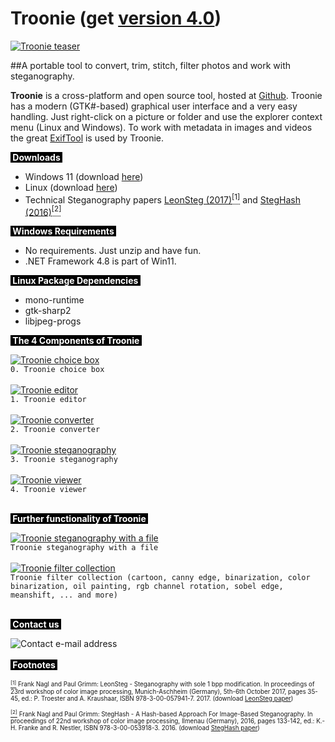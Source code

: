 # Troonie (get <a href="https://github.com/troonie/troonie/releases" target="_blank">version 4.0</a>)
<a href="https://raw.githubusercontent.com/troonie/troonie/master/pics/teaser.jpg" target="_blank"><img src="https://raw.githubusercontent.com/troonie/troonie/master/pics/teaser_thumb.jpg" alt="Troonie teaser" target="_blank"/></a>

##A portable tool to convert, trim, stitch, filter photos and work with steganography.

<b>Troonie</b> is a cross-platform and open source tool, hosted at <a href="https://github.com/troonie/troonie" target="_blank">Github</a>. Troonie has a modern (GTK#-based) graphical user interface and a very easy handling. Just right-click on a picture or folder and use the explorer context menu (Linux and Windows). To work with metadata in images and videos the great <a href="https://exiftool.org/" target="_blank">ExifTool</a> is used by Troonie.

<p><span style="font-weight: bold;color:white;background-color:black;">&nbsp;Downloads&nbsp;</span></p>
 <ul>
	<li>Windows 11 (download <a href="https://github.com/troonie/troonie/releases" target="_blank">here</a>)</li>
	<li>Linux (download <a href="https://github.com/troonie/troonie/releases" target="_blank">here</a>)</li>
	<li>Technical Steganography papers <a href="https://github.com/troonie/troonie/raw/master/pics/LeonSteg-paper.pdf" target="_blank">LeonSteg (2017)</a><a id="leonsteg" href="#footnoteleonsteg" style="text-decoration: none; "><abbr title="Frank Nagl and Paul Grimm: LeonSteg - Steganography with sole 1 bpp modification. In proceedings of 23rd workshop of color image processing, Munich-Aschheim (Germany), 5th-6th October 2017, pages 35-45, ed.: P. Troester and A. Kraushaar, ISBN 978-3-00-057941-7. 2017."
lang="de"><sup>[1]</sup></abbr></a> and <a href="https://github.com/troonie/troonie/raw/master/pics/StegHash-white-paper.pdf" target="_blank">StegHash (2016)</a><a id="steghash" href="#footnotesteghash" style="text-decoration: none; "><abbr title="Frank Nagl and Paul Grimm: StegHash - A Hash-based Approach For Image-Based Steganography. In proceedings of 22nd workshop of color image processing, Ilmenau (Germany), 2016, pages 133-142, ed.: K.-H. Franke and R. Nestler, ISBN 978-3-00-053918-3. 2016."
lang="de"><sup>[2]</sup></abbr></a></li>
</ul>

<p><span style="font-weight: bold;color:white;background-color:black;">&nbsp;Windows Requirements&nbsp;</span></p>
 <ul>
	<li>No requirements. Just unzip and have fun.</li>
	<li>.NET Framework 4.8 is part of Win11.</li>
</ul>
<p><span style="font-weight: bold;color:white;background-color:black;">&nbsp;Linux Package Dependencies&nbsp;</span></p>
 <ul>
	<li>mono-runtime</li>
	<li>gtk-sharp2</li>
	<li>libjpeg-progs</li>
</ul>

<p><span style="font-weight: bold;color:white;background-color:black;">&nbsp;The 4 Components of Troonie&nbsp;</span></p>

<a href="https://raw.githubusercontent.com/troonie/troonie/master/pics/choicebox.png" target="_blank"><img src="https://raw.githubusercontent.com/troonie/troonie/master/pics/choicebox.png" alt="Troonie choice box" target="_blank"/></a>
</br>`0. Troonie choice box`
</br> 
</br>
<a href="https://raw.githubusercontent.com/troonie/troonie/master/pics/editor.png" target="_blank"><img src="https://raw.githubusercontent.com/troonie/troonie/master/pics/editor_thumb.jpg" alt="Troonie editor" target="_blank"/></a>
</br>`1. Troonie editor`
</br> 
</br>
<a href="https://raw.githubusercontent.com/troonie/troonie/master/pics/converter.png" target="_blank"><img src="https://raw.githubusercontent.com/troonie/troonie/master/pics/converter.png" alt="Troonie converter" target="_blank"/></a>
</br>`2. Troonie converter`
</br>
</br>
<a href="https://raw.githubusercontent.com/troonie/troonie/master/pics/steno.png" target="_blank"><img src="https://raw.githubusercontent.com/troonie/troonie/master/pics/steno_thumb.jpg" alt="Troonie steganography" target="_blank"/></a>
</br>`3. Troonie steganography`
</br>
</br>
<a href="https://raw.githubusercontent.com/troonie/troonie/master/pics/viewer.png" target="_blank"><img src="https://raw.githubusercontent.com/troonie/troonie/master/pics/viewer_thumb.jpg" alt="Troonie viewer" target="_blank"/></a>
</br>`4. Troonie viewer`
</br> 
</br>

<p><span style="font-weight: bold;color:white;background-color:black;">&nbsp;Further functionality of Troonie&nbsp;</span></p>

<a href="https://raw.githubusercontent.com/troonie/troonie/master/pics/steno_file.png" target="_blank"><img src="https://raw.githubusercontent.com/troonie/troonie/master/pics/steno_file_thumb.jpg" alt="Troonie steganography with a file" target="_blank"/></a>
</br>`Troonie steganography with a file`
</br> 
</br>
<a href="https://raw.githubusercontent.com/troonie/troonie/master/pics/filter.jpg" target="_blank"><img src="https://raw.githubusercontent.com/troonie/troonie/master/pics/filter_thumb.jpg" alt="Troonie filter collection" target="_blank"/></a>
</br>`Troonie filter collection (cartoon, canny edge, binarization, color binarization, oil painting, rgb channel rotation, sobel edge, meanshift, ... and more)`
</br> 
</br>

<p><span style="font-weight: bold;color:white;background-color:black;">&nbsp;Contact us&nbsp;</span></p>
<img src="https://raw.githubusercontent.com/troonie/troonie/master/pics/info.png" alt="Contact e-mail address"/>
</br> 
</br>
<span style="font-weight: bold;color:white;background-color:black;">&nbsp;Footnotes&nbsp;</span></p>
<p><span style="font-size: 70%;"><a id="footnoteleonsteg" title="LeonSteg" href="#leonsteg"><sup>[1]</sup></a> Frank Nagl and Paul Grimm: LeonSteg - Steganography with sole 1 bpp modification. In proceedings of 23rd workshop of color image processing, Munich-Aschheim (Germany), 5th-6th October 2017, pages 35-45, ed.: P. Troester and A. Kraushaar, ISBN 978-3-00-057941-7. 2017. (download <a href="https://github.com/troonie/troonie/raw/master/pics/LeonSteg-paper.pdf" target="_blank">LeonSteg paper</a>)
</br>
</br>
<a id="footnotesteghash" title="StegHash" href="#steghash"><sup>[2]</sup></a> Frank Nagl and Paul Grimm: StegHash - A Hash-based Approach For Image-Based Steganography. In proceedings of 22nd workshop of color image processing, Ilmenau (Germany), 2016, pages 133-142, ed.: K.-H. Franke and R. Nestler, ISBN 978-3-00-053918-3. 2016. (download <a href="https://github.com/troonie/troonie/raw/master/pics/StegHash-white-paper.pdf" target="_blank">StegHash paper</a>)
</span>
</br>
</br>
</br>
</br>

